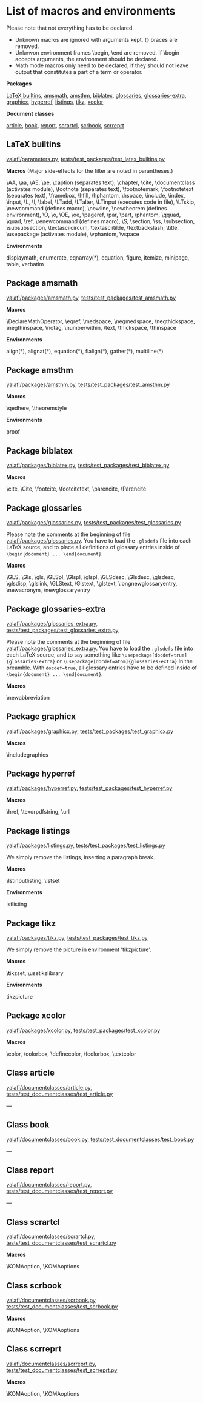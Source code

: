 
# List of macros and environments

Please note that not everything has to be declared.

- Unknown macros are ignored with arguments kept, {} braces are removed.
- Unknwon environment frames \\begin, \\end are removed.
  If \\begin accepts arguments, the environment should be declared.
- Math mode macros only need to be declared, if they should not leave
  output that constitutes a part of a term or operator.

**Packages**

[LaTeX builtins](#latex-builtins),
[amsmath](#package-amsmath),
[amsthm](#package-amsthm),
[biblatex](#package-biblatex),
[glossaries](#package-glossaries),
[glossaries-extra](#package-glossaries-extra),
[graphicx](#package-graphicx),
[hyperref](#package-hyperref),
[listings](#package-listings),
[tikz](#package-tikz),
[xcolor](#package-xcolor)

**Document classes**

[article](#class-article),
[book](#class-book),
[report](#class-report),
[scrartcl](#class-scrartcl),
[scrbook](#class-scrbook),
[scrreprt](#class-scrreprt)


## LaTeX builtins

[yalafi/parameters.py](yalafi/parameters.py),
[tests/test\_packages/test\_latex\_builtins.py](tests/test_packages/test_latex_builtins.py)

**Macros**
(Major side-effects for the filter are noted in parantheses.)

\\AA,
\\aa,
\\AE,
\\ae,
\\caption (separates text),
\\chapter,
\\cite,
\\documentclass (activates module),
\\footnote (separates text),
\\footnotemark,
\\footnotetext (separates text),
\\framebox,
\\hfill,
\\hphantom,
\\hspace,
\\include,
\\index,
\\input,
\\L,
\\l,
\\label,
\\LTadd,
\\LTalter,
\\LTinput (executes code in file),
\\LTskip,
\\newcommand (defines macro),
\\newline,
\\newtheorem (defines environment),
\\O,
\\o,
\\OE,
\\oe,
\\pageref,
\\par,
\\part,
\\phantom,
\\qquad,
\\quad,
\\ref,
\\renewcommand (defines macro),
\\S,
\\section,
\\ss,
\\subsection,
\\subsubsection,
\\textasciicircum,
\\textasciitilde,
\\textbackslash,
\\title,
\\usepackage (activates module),
\\vphantom,
\\vspace

**Environments**

displaymath,
enumerate,
eqnarray(\*),
equation,
figure,
itemize,
minipage,
table,
verbatim


## Package amsmath

[yalafi/packages/amsmath.py](yalafi/packages/amsmath.py),
[tests/test\_packages/test\_amsmath.py](tests/test_packages/test_amsmath.py)

**Macros**

\\DeclareMathOperator,
\\eqref,
\\medspace,
\\negmedspace,
\\negthickspace,
\\negthinspace,
\\notag,
\\numberwithin,
\\text,
\\thickspace,
\\thinspace

**Environments**

align(\*),
alignat(\*),
equation(\*),
flalign(\*),
gather(\*),
multiline(\*)


## Package amsthm

[yalafi/packages/amsthm.py](yalafi/packages/amsthm.py),
[tests/test\_packages/test\_amsthm.py](tests/test_packages/test_amsthm.py)

**Macros**

\\qedhere,
\\theoremstyle

**Environments**

proof


## Package biblatex

[yalafi/packages/biblatex.py](yalafi/packages/biblatex.py),
[tests/test\_packages/test\_biblatex.py](tests/test_packages/test_biblatex.py)

**Macros**

\\cite,
\\Cite,
\\footcite,
\\footcitetext,
\\parencite,
\\Parencite


## Package glossaries

[yalafi/packages/glossaries.py](yalafi/packages/glossaries.py),
[tests/test\_packages/test\_glossaries.py](tests/test_packages/test_glossaries.py)

Please note the comments at the beginning of file
[yalafi/packages/glossaries.py](yalafi/packages/glossaries.py).
You have to load the `.glsdefs` file into each LaTeX source, and to place
all definitions of glossary entries inside of
`\begin{document} ... \end{document}`.

**Macros**

\\GLS,
\\Gls,
\\gls,
\\GLSpl,
\\Glspl,
\\glspl,
\\GLSdesc,
\\Glsdesc,
\\glsdesc,
\\glsdisp,
\\glslink,
\\GLStext,
\\Glstext,
\\glstext,
\\longnewglossaryentry,
\\newacronym,
\\newglossaryentry


## Package glossaries-extra

[yalafi/packages/glossaries\_extra.py](yalafi/packages/glossaries_extra.py),
[tests/test\_packages/test\_glossaries\_extra.py](tests/test_packages/test_glossaries_extra.py)

Please note the comments at the beginning of file
[yalafi/packages/glossaries\_extra.py](yalafi/packages/glossaries_extra.py).
You have to load the `.glsdefs` file into each LaTeX source, and to say
something like `\usepackage[docdef=true]{glossaries-extra}`
or `\usepackage[docdef=atom]{glossaries-extra}` in the preamble.
With `docdef=true`, all glossary entries have to be defined inside of
`\begin{document} ... \end{document}`.

**Macros**

\\newabbreviation


## Package graphicx

[yalafi/packages/graphicx.py](yalafi/packages/graphicx.py),
[tests/test\_packages/test\_graphicx.py](tests/test_packages/test_graphicx.py)

**Macros**

\\includegraphics


## Package hyperref

[yalafi/packages/hyperref.py](yalafi/packages/hyperref.py),
[tests/test\_packages/test\_hyperref.py](tests/test_packages/test_hyperref.py)

**Macros**

\\href,
\\texorpdfstring,
\\url


## Package listings

[yalafi/packages/listings.py](yalafi/packages/listings.py),
[tests/test\_packages/test\_listings.py](tests/test_packages/test_listings.py)

We simply remove the listings, inserting a paragraph break.

**Macros**

\\lstinputlisting,
\\lstset

**Environments**

lstlisting


## Package tikz

[yalafi/packages/tikz.py](yalafi/packages/tikz.py),
[tests/test\_packages/test\_tikz.py](tests/test_packages/test_tikz.py)

We simply remove the picture in environment 'tikzpicture'.

**Macros**

\\tikzset,
\\usetikzlibrary

**Environments**

tikzpicture


## Package xcolor

[yalafi/packages/xcolor.py](yalafi/packages/xcolor.py),
[tests/test\_packages/test\_xcolor.py](tests/test_packages/test_xcolor.py)

**Macros**

\\color,
\\colorbox,
\\definecolor,
\\fcolorbox,
\\textcolor


## Class article

[yalafi/documentclasses/article.py](yalafi/documentclasses/article.py),
[tests/test\_documentclasses/test\_article.py](tests/test_documentclasses/test_article.py)

&mdash;


## Class book

[yalafi/documentclasses/book.py](yalafi/documentclasses/book.py),
[tests/test\_documentclasses/test\_book.py](tests/test_documentclasses/test_book.py)

&mdash;


## Class report

[yalafi/documentclasses/report.py](yalafi/documentclasses/report.py),
[tests/test\_documentclasses/test\_report.py](tests/test_documentclasses/test_report.py)

&mdash;


## Class scrartcl

[yalafi/documentclasses/scrartcl.py](yalafi/documentclasses/scrartcl.py),
[tests/test\_documentclasses/test\_scrartcl.py](tests/test_documentclasses/test_scrartcl.py)

**Macros**

\\KOMAoption,
\\KOMAoptions


## Class scrbook

[yalafi/documentclasses/scrbook.py](yalafi/documentclasses/scrbook.py),
[tests/test\_documentclasses/test\_scrbook.py](tests/test_documentclasses/test_scrbook.py)

**Macros**

\\KOMAoption,
\\KOMAoptions


## Class scrreprt

[yalafi/documentclasses/scrreprt.py](yalafi/documentclasses/scrreprt.py),
[tests/test\_documentclasses/test\_scrreprt.py](tests/test_documentclasses/test_scrreprt.py)

**Macros**

\\KOMAoption,
\\KOMAoptions

